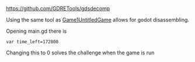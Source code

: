 https://github.com/GDRETools/gdsdecomp

Using the same tool as <a href="Game 1 Untitled Game" class="wikilink">Game1UntitledGame</a> allows for godot disassembling.

Opening main.gd there is

    var time_left=172800

Changing this to 0 solves the challenge when the game is run
